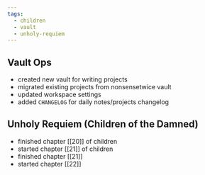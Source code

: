 ```yaml
---
tags:
  - children
  - vault
  - unholy-requiem
---
```


## Vault Ops
- created new vault for writing projects
- migrated existing projects from nonsensetwice vault
- updated workspace settings
- added `CHANGELOG` for daily notes/projects changelog

## Unholy Requiem (Children of the Damned)
- finished chapter [[20]] of children
- started chapter [[21]] of children
- finished chapter [[21]]
- started chapter [[22]]